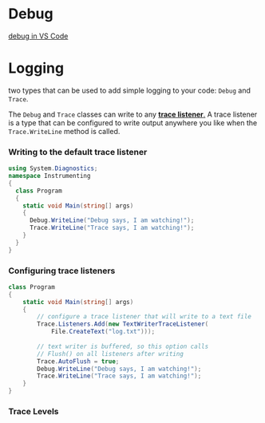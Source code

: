 # Debug

[debug in VS Code](https://docs.microsoft.com/en-us/dotnet/core/tutorials/debugging-with-visual-studio-code)



# Logging

two types that can be used to add simple logging to your code: `Debug` and `Trace`.

The `Debug` and `Trace` classes can write to any [**trace listener**.](https://docs.microsoft.com/en-us/dotnet/api/system.diagnostics.tracelistener) A trace listener is a type that can be configured to write output anywhere you like when the `Trace.WriteLine` method is called.

### Writing to the default trace listener

```c#
using System.Diagnostics;
namespace Instrumenting
{
  class Program
  {
    static void Main(string[] args)
    {
      Debug.WriteLine("Debug says, I am watching!");
      Trace.WriteLine("Trace says, I am watching!");
    }
  }
}
```

### Configuring trace listeners

```c#
class Program
{
    static void Main(string[] args)
    {
        // configure a trace listener that will write to a text file
        Trace.Listeners.Add(new TextWriterTraceListener(
            File.CreateText("log.txt")));
        
        // text writer is buffered, so this option calls
        // Flush() on all listeners after writing
        Trace.AutoFlush = true;
        Debug.WriteLine("Debug says, I am watching!");
        Trace.WriteLine("Trace says, I am watching!");
    }
}
```



### Trace Levels